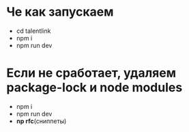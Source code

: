 # Че как запускаем

- cd talentlink
- npm i
- npm run dev

# Если не сработает, удаляем **package-lock** и **node modules**

- npm i
- npm run dev
- **np rfc**(сниппеты)

